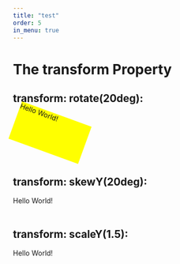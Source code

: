 ```yaml
---
title: "test"
order: 5
in_menu: true
---
```

<!DOCTYPE html>
<html>
<head>
<style> 
div.a {
  width: 150px;
  height: 80px;
  background-color: yellow;
  transform: rotate(20deg);
}

div.b {
  width: 150px;
  height: 80px;
  background-color: yellow;
  transform: skewY(20deg);
}

div.c {
  width: 150px;
  height: 80px;
  background-color: yellow;
  transform: scaleY(1.5);
}
</style>
</head>
<body>

<h1>The transform Property</h1>

<h2>transform: rotate(20deg):</h2>
<div class="a">Hello World!</div>
<br>

<h2>transform: skewY(20deg):</h2>
<div class="b">Hello World!</div>
<br>

<h2>transform: scaleY(1.5):</h2>
<div class="c">Hello World!</div>

</body>
</html> 